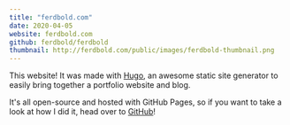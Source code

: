 ```yaml
---
title: "ferdbold.com"
date: 2020-04-05
website: ferdbold.com
github: ferdbold/ferdbold
thumbnail: http://ferdbold.com/public/images/ferdbold-thumbnail.png
---
```


This website! It was made with [Hugo](https://gohugo.io), an awesome static site generator to easily bring together a portfolio website and blog.

It's all open-source and hosted with GitHub Pages, so if you want to take a look at how I did it, head over to [GitHub](https://github.com/ferdbold/ferdbold)!
